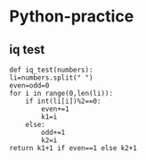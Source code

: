 # Python-practice
## iq test

	def iq_test(numbers):
    li=numbers.split(" ")
    even=odd=0
    for i in range(0,len(li)):
        if int(li[i])%2==0:
            even+=1
            k1=i
        else:
            odd+=1
            k2=i
    return k1+1 if even==1 else k2+1